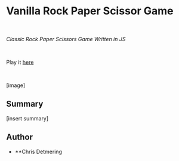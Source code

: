 # Vanilla Rock Paper Scissor Game

<br>

_Classic Rock Paper Scissors Game Written in JS_

<br>

Play it [here](https://andysterks.github.io/JS-Tetris)

<br>

[image]

## Summary

[insert summary]

## Author

* **Chris Detmering
